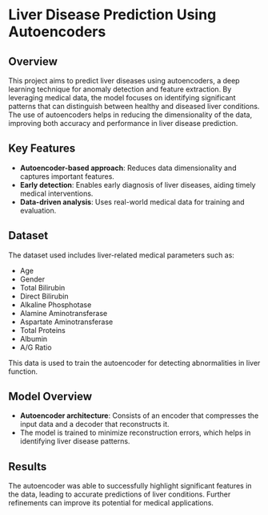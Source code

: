 # Liver Disease Prediction Using Autoencoders

## Overview
This project aims to predict liver diseases using autoencoders, a deep learning technique for anomaly detection and feature extraction. By leveraging medical data, the model focuses on identifying significant patterns that can distinguish between healthy and diseased liver conditions. The use of autoencoders helps in reducing the dimensionality of the data, improving both accuracy and performance in liver disease prediction.

## Key Features
- **Autoencoder-based approach**: Reduces data dimensionality and captures important features.
- **Early detection**: Enables early diagnosis of liver diseases, aiding timely medical interventions.
- **Data-driven analysis**: Uses real-world medical data for training and evaluation.

## Dataset
The dataset used includes liver-related medical parameters such as:
- Age
- Gender
- Total Bilirubin
- Direct Bilirubin
- Alkaline Phosphotase
- Alamine Aminotransferase
- Aspartate Aminotransferase
- Total Proteins
- Albumin
- A/G Ratio

This data is used to train the autoencoder for detecting abnormalities in liver function.

## Model Overview
- **Autoencoder architecture**: Consists of an encoder that compresses the input data and a decoder that reconstructs it.
- The model is trained to minimize reconstruction errors, which helps in identifying liver disease patterns.
  
## Results
The autoencoder was able to successfully highlight significant features in the data, leading to accurate predictions of liver conditions. Further refinements can improve its potential for medical applications.
